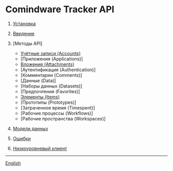 # Comindware Tracker API

1. [Установка](install.ru.md)
2. [Введение](intro.ru.md)
3. [Методы API]

   - [Учётные записи (Accounts)](api-account.ru.md)
   - [Приложения (Applications)]
   - [Вложения (Attachments)](api-attachment.ru.md)
   - [Аутентификация (Authentication)]
   - [Комментарии (Comments)]
   - [Данные (Data)]
   - [Наборы данных (Datasets)]
   - [Предпочтения (Favorites)]
   - [Элементы (Items)](api-items.ru.md)
   - [Прототипы (Prototypes)]
   - [Затраченное время (Timespent)]
   - [Рабочие процессы (Workflows)]
   - [Рабочие пространства (Workspaces)]
4. [Модели данных](models.ru.md)
5. [Ошибки](errors.ru.md)
6. [Низкоуровневый клиент](client.ru.md)

---

[English](index.en.md)

